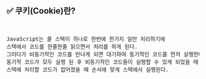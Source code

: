 ## ✅ 쿠키(Cookie)란?
<br>

<div markdown="1">

<pre>
JavaScript는 콜 스택이 하나로 한번에 한가지 일만 처리하기에 
스택에서 코드를 한줄한줄 읽으면서 처리를 하게 된다. 
그러다가 비동기적인 코드를 만나게 되면 대기하여 동기적인 코드를 먼저 실행한다. 
동기적 코드가 모두 실행 된 후 비동기적인 코드들이 실행할 수 있게 되었을 때 큐로 이동하고
스택에 처리할 코드가 없어졌을 때 순서에 맞게 스택에서 실행된다.
</pre>
</div>

<br />
